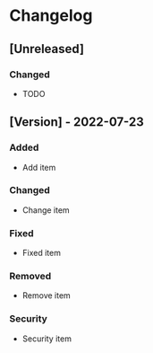 # Changelog

## [Unreleased]

### Changed

- TODO

## [Version] - 2022-07-23

### Added

- Add item

### Changed

- Change item

### Fixed

- Fixed item

### Removed

- Remove item

### Security

- Security item